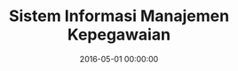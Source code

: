 ---
layout: inner
position: left
title: 'Sistem Informasi Manajemen Kepegawaian'
lead_text: 'A web-based information system to manage employee data administration.'
tags: ['MySQL', 'PHP, Yii 2', 'HTML, CSS', 'JS, jQuery']
featured_image: ['/img/posts/simpeg-birokeu-min.png']
date: 2016-05-01 00:00:00
categories: ['Web']
project_link: ''
button_icon: ''
button_text: ''
order: 7
visible: 1
company: 'Aditya Arta Abadi, PT'
---